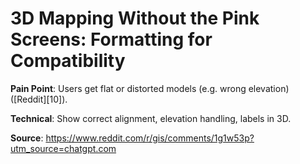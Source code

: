 # 3D Mapping Without the Pink Screens: Formatting for Compatibility

**Pain Point**: Users get flat or distorted models (e.g. wrong elevation) ([Reddit][10]).

**Technical**: Show correct alignment, elevation handling, labels in 3D.

**Source**: https://www.reddit.com/r/gis/comments/1g1w53p?utm_source=chatgpt.com
